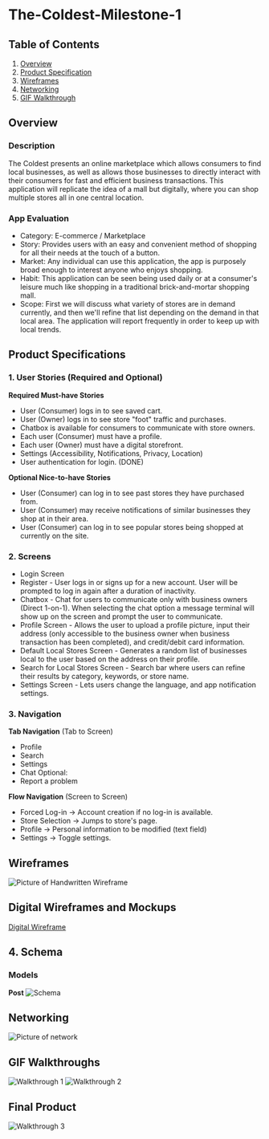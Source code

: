 # The-Coldest-Milestone-1
## Table of Contents

1. [Overview](https://github.com/The-Coldest-rn/The-Coldest-Milestone-1/tree/main#overview)
2. [Product Specification](https://github.com/The-Coldest-rn/The-Coldest-Milestone-1/tree/main#product-specifications)
3. [Wireframes](https://github.com/The-Coldest-rn/The-Coldest-Milestone-1/blob/main/README.md#wireframes)
4. [Networking](https://github.com/The-Coldest-rn/The-Coldest-Milestone-1/blob/main/README.md#networking)
5. [GIF Walkthrough](https://github.com/The-Coldest-rn/The-Coldest-Milestone-1/blob/main/README.md#gif-walkthroughs)

## Overview
### Description
The Coldest presents an online marketplace which allows consumers to find local businesses, as well as allows those businesses to directly interact with their consumers for fast and efficient business transactions. This application will replicate the idea of a mall but digitally, where you can shop multiple stores all in one central location.

### App Evaluation 
- Category: E-commerce / Marketplace
- Story: Provides users with an easy and convenient method of shopping for all their needs at the touch of a button.
- Market: Any individual can use this application, the app is purposely broad enough to interest anyone who enjoys shopping.
- Habit: This application can be seen being used daily or at a consumer's leisure much like shopping in a traditional brick-and-mortar shopping mall.
- Scope: First we will discuss what variety of stores are in demand currently, and then we'll refine that list depending on the demand in that local area. The application will report frequently in order to keep up with local trends. 

## Product Specifications
### 1. User Stories (Required and Optional)
**Required Must-have Stories** 
- User (Consumer) logs in to see saved cart.
- User (Owner) logs in to see store "foot" traffic and purchases.
- Chatbox is available for consumers to communicate with store owners.
- Each user (Consumer) must have a profile.
- Each user (Owner) must have a digital storefront.
- Settings (Accessibility, Notifications, Privacy, Location)
- User authentication for login. (DONE)

**Optional Nice-to-have Stories**
- User (Consumer) can log in to see past stores they have purchased from.
- User (Consumer) may receive notifications of similar businesses they shop at in their area.
- User (Consumer) can log in to see popular stores being shopped at currently on the site.

### 2. Screens
- Login Screen
- Register - User logs in or signs up for a new account. User will be prompted to log in again after a duration of inactivity.
- Chatbox - Chat for users to communicate only with business owners (Direct 1-on-1). When selecting the chat option a message terminal will show up on the screen and prompt the user to communicate.
- Profile Screen - Allows the user to upload a profile picture, input their address (only accessible to the business owner when business transaction has been completed), and credit/debit card information.
- Default Local Stores Screen - Generates a random list of businesses local to the user based on the address on their profile.
- Search for Local Stores Screen - Search bar where users can refine their results by category, keywords, or store name.
- Settings Screen - Lets users change the language, and app notification settings.

### 3. Navigation
**Tab Navigation** (Tab to Screen)
- Profile
- Search
- Settings
- Chat
Optional:
- Report a problem

**Flow Navigation** (Screen to Screen)
- Forced Log-in -> Account creation if no log-in is available.
- Store Selection -> Jumps to store's page.
- Profile -> Personal information to be modified (text field)
- Settings -> Toggle settings.

## Wireframes
![Picture of Handwritten Wireframe](IMG_0827.jpg)

## Digital Wireframes and Mockups
[Digital Wireframe](https://www.figma.com/file/IA5I96hQKE0vEcNrf4wRcu/The-Coldest-Market-WireFrame-(Copy)?type=whiteboard&node-id=0-1)

## 4. Schema

### Models

**Post**
![Schema](SchemaModel.png)

## Networking
![Picture of network](Milestone_network.png)


## GIF Walkthroughs
![Walkthrough 1](The_Coldest_Market_.gif)
![Walkthrough 2](The_Coldest_Market_1.gif)
## Final Product
![Walkthrough 3](https://imgur.com/66k7FGo.gif)

